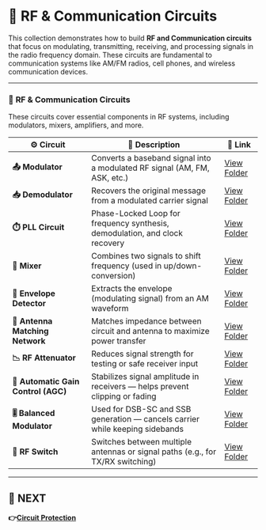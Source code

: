 # 📡 RF & Communication Circuits

This collection demonstrates how to build **RF and Communication circuits** that focus on modulating, transmitting, receiving, and processing signals in the radio frequency domain. These circuits are fundamental to communication systems like AM/FM radios, cell phones, and wireless communication devices.

---
### 🔹 **RF & Communication Circuits**  
These circuits cover essential components in RF systems, including modulators, mixers, amplifiers, and more.

| ⚙️ Circuit                  | 📜 Description                                                                  | 🔗 Link                                              |
|----------------------------|---------------------------------------------------------------------------------|-----------------------------------------------------|
| **📤 Modulator**            | Converts a baseband signal into a modulated RF signal (AM, FM, ASK, etc.)       | [View Folder](./RF_Communication/Modulator)          |
| **📥 Demodulator**          | Recovers the original message from a modulated carrier signal                   | [View Folder](./RF_Communication/Demodulator)        |
| **⏱️ PLL Circuit**          | Phase-Locked Loop for frequency synthesis, demodulation, and clock recovery     | [View Folder](./RF_Communication/PLL_Circuit)        |
| **🔁 Mixer**                | Combines two signals to shift frequency (used in up/down-conversion)            | [View Folder](./RF_Communication/Mixer_Circuit)      |
| **🧾 Envelope Detector**    | Extracts the envelope (modulating signal) from an AM waveform                   | [View Folder](./RF_Communication/Envelope_Detector)  |
| **📡 Antenna Matching Network** | Matches impedance between circuit and antenna to maximize power transfer | [View Folder](./RF_Communication/Antenna_Matching)   |
| **📉 RF Attenuator**        | Reduces signal strength for testing or safe receiver input                     | [View Folder](./RF_Communication/RF_Attenuator)      |
| **🔄 Automatic Gain Control (AGC)** | Stabilizes signal amplitude in receivers — helps prevent clipping or fading | [View Folder](./RF_Communication/AGC_Circuit)         |
| **🎚️ Balanced Modulator**  | Used for DSB-SC and SSB generation — cancels carrier while keeping sidebands    | [View Folder](./RF_Communication/Balanced_Modulator) |
| **📵 RF Switch**            | Switches between multiple antennas or signal paths (e.g., for TX/RX switching) | [View Folder](./RF_Communication/RF_Switch)          |

---

## 🔹 NEXT  
**👉[Circuit Protection](../../Circuit_Protection)**

